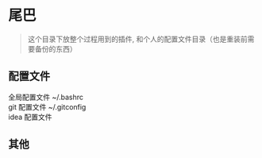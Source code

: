 # 尾巴

> 这个目录下放整个过程用到的插件, 和个人的配置文件目录（也是重装前需要备份的东西）  

## 配置文件  
全局配置文件       ~/.bashrc  
git 配置文件      ~/.gitconfig  
idea 配置文件


## 其他
